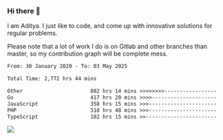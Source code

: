 ### Hi there 👋

I am Aditya. I just like to code, and come up with innovative solutions for regular problems.

Please note that a lot of work I do is on Gitlab and other branches than master, so my contribution graph will be complete mess.

<!--START_SECTION:waka-->

```txt
From: 30 January 2020 - To: 03 May 2025

Total Time: 2,772 hrs 44 mins

Other                      882 hrs 14 mins >>>>>>>>-----------------   31.82 %
Go                         417 hrs 20 mins >>>>---------------------   15.05 %
JavaScript                 358 hrs 15 mins >>>----------------------   12.92 %
PHP                        318 hrs 48 mins >>>----------------------   11.50 %
TypeScript                 182 hrs 15 mins >>-----------------------   06.57 %
```

<!--END_SECTION:waka-->

![](https://komarev.com/ghpvc/?username=BrainBuzzer)
